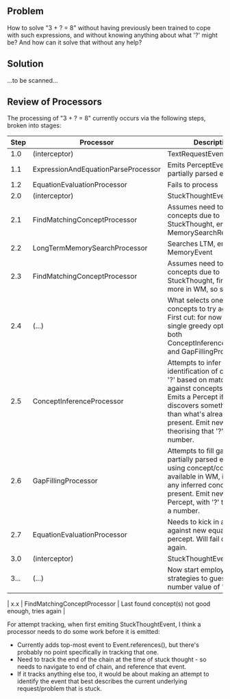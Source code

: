 ## Problem
How to solve "3 + ? = 8" without having previously been trained to cope with such expressions, and without knowing anything about what '?' might be? And how can it solve that without any help?

## Solution
...to be scanned...

## Review of Processors
The processing of "3 + ? = 8" currently occurs via the following steps, broken into stages:

| Step | Processor | Description |
|---|---|---|
| 1.0 | (interceptor)                       | TextRequestEvent present |
| 1.1 | ExpressionAndEquationParseProcessor | Emits PerceptEvent with partially parsed expression |
| 1.2 | EquationEvaluationProcessor         | Fails to process |
| 2.0 | (interceptor)                       | StuckThoughtEvent present |
| 2.1 | FindMatchingConceptProcessor        | Assumes need to find concepts due to StuckThought, emits MemorySearchRequest |
| 2.2 | LongTermMemorySearchProcessor       | Searches LTM, emits MemoryEvent |
| 2.3 | FindMatchingConceptProcessor        | Assumes need to find concepts due to StuckThought, finds one or more in WM, so stops |
| 2.4 | (...)                               | What selects one of the concepts to try against? First cut: for now just pick single greedy option, in both ConceptInferenceProcessor and GapFillingProcessor. |
| 2.5 | ConceptInferenceProcessor           | Attempts to infer an identification of concept for '?' based on matching against concepts in WM. Emits a Percept if it discovers something better than what's already present. Emit new Percept theorising that '?' is a number. |
| 2.6 | GapFillingProcessor                 | Attempts to fill gap in partially parsed expression using concept/concepts available in WM, including any inferred concepts if present. Emit new Equation Percept, with '?' tagged as a number. |
| 2.7 | EquationEvaluationProcessor         | Needs to kick in a try again against new equation percept. Will fail once again. |
| 3.0 | (interceptor)                       | StuckThoughtEvent present |
| 3... | (...)                              | Now start employing strategies to guess at number value of '?' |

| x.x | FindMatchingConceptProcessor        | Last found concept(s) not good enough, tries again |


For attempt tracking, when first emiting StuckThoughtEvent, I think a processor needs to do some work before it is emitted:
* Currently adds top-most event to Event.references(), but there's probably no point specifically in tracking that one.
* Need to track the end of the chain at the time of stuck thought - so needs to navigate to end of chain, and reference that event.
* If it tracks anything else too, it would be about making an attempt to identify the event that best describes the current underlying request/problem that is stuck.